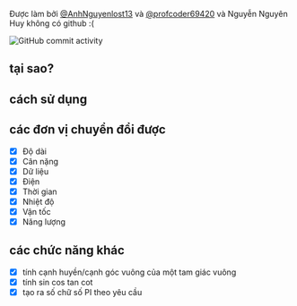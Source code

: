 Được làm bởi [@AnhNguyenlost13](https://github.com/AnhNguyenlost13) và [@profcoder69420](https://github.com/profcoder69420) và Nguyễn Nguyên Huy không có github :( <br>

![GitHub commit activity](https://img.shields.io/github/commit-activity/w/AnhNguyenlost13/projects)
<h2>tại sao?</h2>

<h2>cách sử dụng</h2>

## các đơn vị chuyển đổi được
- [x] Độ dài
- [x] Cân nặng
- [x] Dữ liệu
- [x] Điện
- [x] Thời gian
- [x] Nhiệt độ
- [x] Vận tốc
- [x] Năng lượng

## các chức năng khác
- [x] tính cạnh huyền/cạnh góc vuông của một tam giác vuông
- [x] tính sin cos tan cot
- [x] tạo ra số chữ số PI theo yêu cầu
